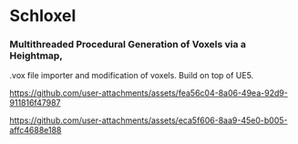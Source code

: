 # Schloxel

### Multithreaded Procedural Generation of Voxels via a Heightmap,

.vox file importer and modification of voxels. Build on top of UE5.


https://github.com/user-attachments/assets/fea56c04-8a06-49ea-92d9-911816f47987



https://github.com/user-attachments/assets/eca5f606-8aa9-45e0-b005-affc4688e188

